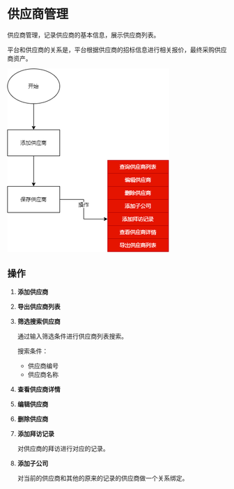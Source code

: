 # 供应商管理

供应商管理，记录供应商的基本信息，展示供应商列表。

平台和供应商的关系是，平台根据供应商的招标信息进行相关报价，最终采购供应商资产。

![供应商管理](../img/供应商管理.png)

## 操作 

1. **添加供应商**

2. **导出供应商列表**

3. **筛选搜索供应商**

	通过输入筛选条件进行供应商列表搜索。

	搜索条件：

	- 供应商编号
	- 供应商名称

4. **查看供应商详情**

5. **编辑供应商**

6. **删除供应商**

7. **添加拜访记录**

	对供应商的拜访进行对应的记录。

8. **添加子公司**

	对当前的供应商和其他的原来的记录的供应商做一个关系绑定。
